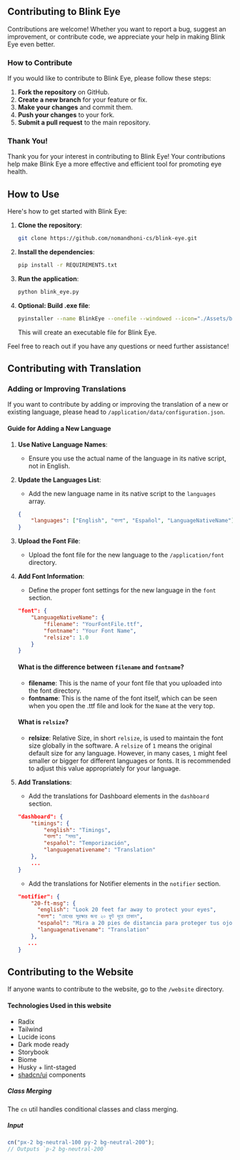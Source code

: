 ## Contributing to Blink Eye

Contributions are welcome! Whether you want to report a bug, suggest an improvement, or contribute code, we appreciate your help in making Blink Eye even better.

### How to Contribute

If you would like to contribute to Blink Eye, please follow these steps:

1. **Fork the repository** on GitHub.
2. **Create a new branch** for your feature or fix.
3. **Make your changes** and commit them.
4. **Push your changes** to your fork.
5. **Submit a pull request** to the main repository.

### Thank You!

Thank you for your interest in contributing to Blink Eye! Your contributions help make Blink Eye a more effective and efficient tool for promoting eye health.

## How to Use

Here's how to get started with Blink Eye:

1. **Clone the repository**:
    ```bash
    git clone https://github.com/nomandhoni-cs/blink-eye.git
    ```
2. **Install the dependencies**:
    ```bash
    pip install -r REQUIREMENTS.txt
    ```
3. **Run the application**:
    ```bash
    python blink_eye.py
    ```
4. **Optional: Build .exe file**:
    ```bash
    pyinstaller --name BlinkEye --onefile --windowed --icon="./Assets/blink-eye-logo.ico" --add-data="./Assets/*;./Assets" --add-data="./data/*;./data" --clean blink-eye.py
    ```
    This will create an executable file for Blink Eye.

Feel free to reach out if you have any questions or need further assistance!

## Contributing with Translation 
### Adding or Improving Translations

If you want to contribute by adding or improving the translation of a new or existing language, please head to `/application/data/configuration.json`.

#### Guide for Adding a New Language

1. **Use Native Language Names**:
    - Ensure you use the actual name of the language in its native script, not in English.
      
2. **Update the Languages List**: 
    - Add the new language name in its native script to the `languages` array.
    
    ```json
    {
        "languages": ["English", "বাংলা", "Español", "LanguageNativeName"]
    }
    ```

3. **Upload the Font File**:
    - Upload the font file for the new language to the `/application/font` directory.

4. **Add Font Information**:
    - Define the proper font settings for the new language in the `font` section.
    
    ```json
    "font": {
        "LanguageNativeName": {
            "filename": "YourFontFile.ttf",
            "fontname": "Your Font Name",
            "relsize": 1.0
        }
    }
    ```
    
    #### What is the difference between `filename` and `fontname`?
   
   - **filename**: This is the name of your font file that you uploaded into the font directory.
   - **fontname**: This is the name of the font itself, which can be seen when you open the .ttf file and look for the `Name` at the very top.

   #### What is `relsize`?
   
   - **relsize**: Relative Size, in short `relsize`, is used to maintain the font size globally in the software. A `relsize` of `1` means the original default size for any language. However, in many cases, `1` might feel smaller or bigger for different languages or fonts. It is recommended to adjust this value appropriately for your language.

5. **Add Translations**:
    - Add the translations for Dashboard elements in the `dashboard` section.
    
    ```json
    "dashboard": {
        "timings": {
            "english": "Timings",
            "বাংলা": "সময়",
            "español": "Temporización",
            "languagenativename": "Translation"
        },
        ...
    }
    
    ```

    - Add the translations for Notifier elements in the `notifier` section.
    ```json
    "notifier": {
        "20-ft-msg": {
          "english": "Look 20 feet far away to protect your eyes",
          "বাংলা": "চোখের সুরক্ষার জন্য ২০ ফুট দূরে তাকান",
          "español": "Mira a 20 pies de distancia para proteger tus ojos",
          "languagenativename": "Translation"
        },
       ...
    }
    ```
    
## Contributing to the Website

If anyone wants to contribute to the website, go to the `/website` directory.

#### Technologies Used in this website

- Radix
- Tailwind 
- Lucide icons
- Dark mode ready
- Storybook
- Biome
- Husky + lint-staged
- [shadcn/ui](https://ui.shadcn.com/) components

##### Class Merging

The `cn` util handles conditional classes and class merging.

##### Input

```ts
cn("px-2 bg-neutral-100 py-2 bg-neutral-200");
// Outputs `p-2 bg-neutral-200`
```
